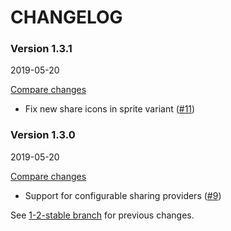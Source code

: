 # CHANGELOG

### Version 1.3.1

2019-05-20

[Compare changes](https://github.com/codevise/pageflow-outline-navigation-bar/compare/v1.3.0...v1.3.1)

- Fix new share icons in sprite variant
  ([#11](https://github.com/codevise/pageflow-outline-navigation-bar/pull/11))

### Version 1.3.0

2019-05-20

[Compare changes](https://github.com/codevise/pageflow-outline-navigation-bar/compare/1-2-stable...v1.3.0)

- Support for configurable sharing providers
  ([#9](https://github.com/codevise/pageflow-outline-navigation-bar/pull/9))

See
[1-2-stable branch](https://github.com/codevise/pageflow-outline-navigation-bar/blob/1-2-stable/CHANGELOG.md)
for previous changes.
